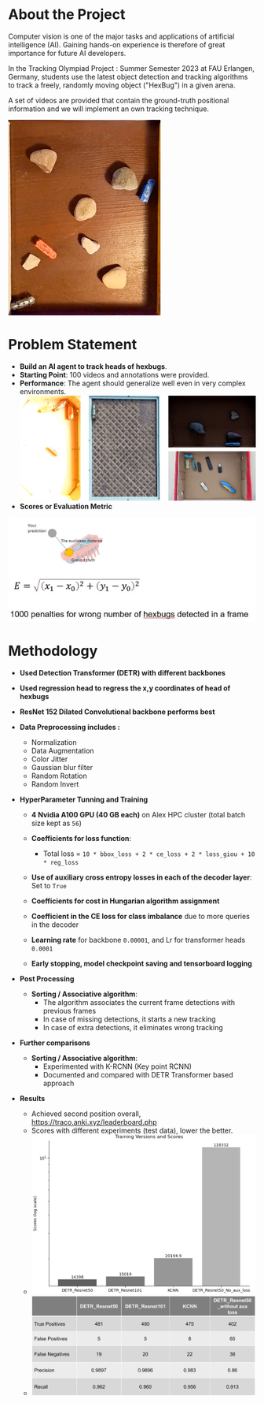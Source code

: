 # About the Project
Computer vision is one of the major tasks and applications of artificial intelligence (AI). Gaining hands-on experience is therefore of great importance for future AI developers. 

In the Tracking Olympiad Project : Summer Semester 2023 at FAU Erlangen, Germany, students use the latest object detection and tracking algorithms to track a freely, randomly moving object ("HexBug") in a given arena. 

A set of videos are provided that contain the ground-truth positional information and we will implement an own tracking technique. 

[![See Hexbugs](1.jpg)](https://youtube.com/shorts/V4Rl51bUAsw?feature=share)

# Problem Statement
- **Build an AI agent to track heads of hexbugs**.
- **Starting Point**: 100 videos and annotations were provided.
- **Performance**: The agent should generalize well even in very complex environments.
![Complex Enviornments](2.jpg)
- **Scores or Evaluation Metric**

![Scores](3.jpg)

# Methodology
- **Used Detection Transformer (DETR) with different backbones**
- **Used regression head to regress the x,y coordinates of head of hexbugs**
- **ResNet 152 Dilated Convolutional backbone performs best**
- **Data Preprocessing includes :**
  - Normalization
  - Data Augmentation
  - Color Jitter
  - Gaussian blur filter
  - Random Rotation
  - Random Invert

- **HyperParameter Tunning and Training**
  - **4 Nvidia A100 GPU (40 GB each)** on Alex HPC cluster (total batch size kept as `56`)
  - **Coefficients for loss function**:
    -   Total loss = `10 * bbox_loss + 2 * ce_loss + 2 * loss_giou + 10 * reg_loss`

  - **Use of auxiliary cross entropy losses in each of the decoder layer**: Set to `True`
  - **Coefficients for cost in Hungarian algorithm assignment**
  - **Coefficient in the CE loss for class imbalance** due to more queries in the decoder
  - **Learning rate** for backbone `0.00001`, and Lr for transformer heads `0.0001`
  - **Early stopping, model checkpoint saving and tensorboard logging**

- **Post Processing**
  - **Sorting / Associative algorithm**:
    -   The algorithm associates the current frame detections with previous frames
    -   In case of missing detections, it starts a new tracking
    -   In case of extra detections, it eliminates wrong tracking
   
- **Further comparisons**
  - **Sorting / Associative algorithm**:
    -  Experimented with K-RCNN (Key point RCNN)
    -  Documented and compared with DETR Transformer based approach

- **Results**
  -  Achieved second position overall, https://traco.anki.xyz/leaderboard.php
  -  Scores with different experiments (test data), lower the better.
  -  ![Results](4.jpg)
  -  ![Results](5.jpg)










